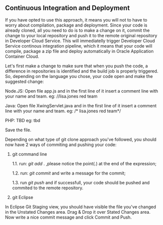 ## Continuous Integration and Deployment ##

If you have opted to use this approach, it means you will not to have to worry about compilation, package and deployment. 
Since your code is already cloned, all you need to do is to make a change on it, commit the change to your local repository and push it to the remote original repository in Developer Cloud Service. This will immediatelly trigger Developer Cloud Service continous integration pipeline, which it means that your code will compile, package a zip file and deploy automatically in Oracle Application Container Cloud.

Let's first make a change to make sure that when you push the code, a difference in repositories is identified and the build job is properly triggered.
So, depending on the language you chose, your code open and make the suggested change:

Node.JS: Open file app.js and in the first line of it insert a comment line with your name and team. 
            eg: //lisa.jones red team

Java: Open file XwingServlet.java and in the first line of it insert a comment line with your name and team. 
            eg: /* lisa.jones red team*/

PHP: TBD
            eg: tbd


Save the file.

Depending on what type of git clone approach you've followed, you should now have 2 ways of commiting and pushing your code:

1. git command line

    1.1. run: *git add* .     ,please notice the point(.) at the end of the expression;

    1.2. run: *git commit*     and write a message for the commit;

    1.3. run  *git push*       and if successfull, your code should be pushed and commited to the remote repository.
    

2. git Eclipse 

  In Eclipse Git Staging view, you should have visible the file you've changed in the Unstated Changes area. Drag & Drop it over Stated Changes area. 
  Now write a nice commit message and click Commit and Push.
